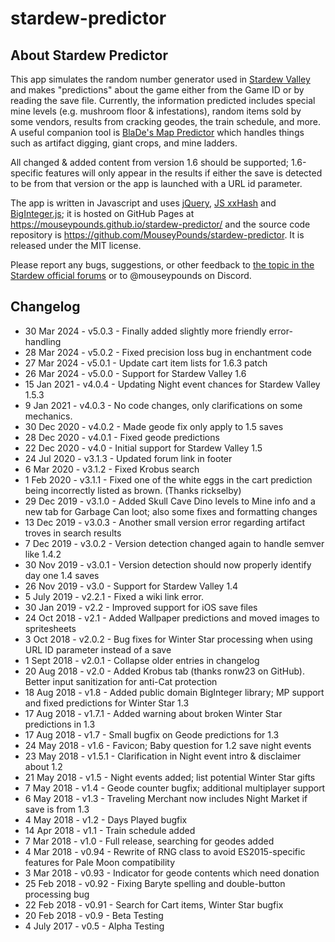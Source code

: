 # stardew-predictor

## About Stardew Predictor

This app simulates the random number generator used in [Stardew Valley](http://stardewvalley.net/) and makes "predictions" about the game either from the Game ID or by reading the save file. Currently, the information predicted includes special mine levels (e.g. mushroom floor &amp; infestations), random items sold by some vendors, results from cracking geodes, the train schedule, and more.
A useful companion tool is [BlaDe's Map Predictor](https://www.nexusmods.com/stardewvalley/mods/6614) which handles things such as artifact digging, giant crops, and mine ladders.

All changed & added content from version 1.6 should be supported; 1.6-specific features will only appear in the results if either the save is detected to be from that version or the app is launched with a URL id parameter.

The app is written in Javascript and uses [jQuery](https://jquery.com/), [JS xxHash](https://github.com/pierrec/js-xxhash) and [BigInteger.js](https://github.com/peterolson/BigInteger.js); it is hosted on GitHub Pages at https://mouseypounds.github.io/stardew-predictor/ and the source code repository is https://github.com/MouseyPounds/stardew-predictor. It is released under the MIT license.

Please report any bugs, suggestions, or other feedback to [the topic in the Stardew official forums](https://forums.stardewvalley.net/threads/web-apps-stardew-checkup-predictor-and-fair-helper.28393/) or to @mouseypounds on Discord.

## Changelog

* 30 Mar  2024 - v5.0.3 - Finally added slightly more friendly error-handling
* 28 Mar  2024 - v5.0.2 - Fixed precision loss bug in enchantment code
* 27 Mar  2024 - v5.0.1 - Update cart item lists for 1.6.3 patch
* 26 Mar  2024 - v5.0.0 - Support for Stardew Valley 1.6
* 15 Jan  2021 - v4.0.4 - Updating Night event chances for Stardew Valley 1.5.3
*  9 Jan  2021 - v4.0.3 - No code changes, only clarifications on some mechanics.
* 30 Dec  2020 - v4.0.2 - Made geode fix only apply to 1.5 saves
* 28 Dec  2020 - v4.0.1 - Fixed geode predictions
* 22 Dec  2020 - v4.0   - Initial support for Stardew Valley 1.5
* 24 Jul  2020 - v3.1.3 - Updated forum link in footer
*  6 Mar  2020 - v3.1.2 - Fixed Krobus search
*  1 Feb  2020 - v3.1.1 - Fixed one of the white eggs in the cart prediction being incorrectly listed as brown. (Thanks rickselby)
* 29 Dec  2019 - v3.1.0 - Added Skull Cave Dino levels to Mine info and a new tab for Garbage Can loot; also some fixes and formatting changes
* 13 Dec  2019 - v3.0.3 - Another small version error regarding artifact troves in search results
*  7 Dec  2019 - v3.0.2 - Version detection changed again to handle semver like 1.4.2
* 30 Nov  2019 - v3.0.1 - Version detection should now properly identify day one 1.4 saves
* 26 Nov  2019 - v3.0   - Support for Stardew Valley 1.4
*  5 July 2019 - v2.2.1 - Fixed a wiki link error.
* 30 Jan  2019 - v2.2   - Improved support for iOS save files
* 24 Oct  2018 - v2.1   - Added Wallpaper predictions and moved images to spritesheets
*  3 Oct  2018 - v2.0.2 - Bug fixes for Winter Star processing when using URL ID parameter instead of a save
*  1 Sept 2018 - v2.0.1 - Collapse older entries in changelog
* 20 Aug  2018 - v2.0   - Added Krobus tab (thanks ronw23 on GitHub). Better input sanitization for anti-Cat protection
* 18 Aug  2018 - v1.8   - Added public domain BigInteger library; MP support and fixed predictions for Winter Star 1.3
* 17 Aug  2018 - v1.7.1 - Added warning about broken Winter Star predictions in 1.3
* 17 Aug  2018 - v1.7   - Small bugfix on Geode predictions for 1.3
* 24 May  2018 - v1.6   - Favicon; Baby question for 1.2 save night events
* 23 May  2018 - v1.5.1 - Clarification in Night event intro & disclaimer about 1.2
* 21 May  2018 - v1.5   - Night events added; list potential Winter Star gifts
*  7 May  2018 - v1.4   - Geode counter bugfix; additional multiplayer support
*  6 May  2018 - v1.3   - Traveling Merchant now includes Night Market if save is from 1.3
*  4 May  2018 - v1.2   - Days Played bugfix
* 14 Apr  2018 - v1.1   - Train schedule added
*  7 Mar  2018 - v1.0   - Full release, searching for geodes added
*  4 Mar  2018 - v0.94  - Rewrite of RNG class to avoid ES2015-specific features for Pale Moon compatibility
*  3 Mar  2018 - v0.93  - Indicator for geode contents which need donation
* 25 Feb  2018 - v0.92  - Fixing Baryte spelling and double-button processing bug
* 22 Feb  2018 - v0.91  - Search for Cart items, Winter Star bugfix
* 20 Feb  2018 - v0.9   - Beta Testing
*  4 July 2017 - v0.5   - Alpha Testing